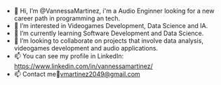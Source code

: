 - 👋 Hi, I’m @VannessaMartinez, i'm a Audio Enginner looking for a new career path in programming an tech.
- 👀 I’m interested in Videogames Development, Data Science and IA.
- 🌱 I’m currently learning Software Development and Data Science.
- 💞️ I’m looking to collaborate on projects that involve data analysis, videogames development and audio applications.
- 📫 You can see my profile in LinkedIn: https://www.linkedin.com/in/vannessamartinez/ 
- 📫 Contact me:email:vmartinez2049@gmail.com

<!---
VannessaMartinez/VannessaMartinez is a ✨ special ✨ repository because its `README.md` (this file) appears on your GitHub profile.
You can click the Preview link to take a look at your changes.
--->
